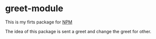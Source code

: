 # greet-module

This is my firts package for [NPM](https://www.npmjs.com/)

The idea of this package is sent a greet and change the greet for other.

